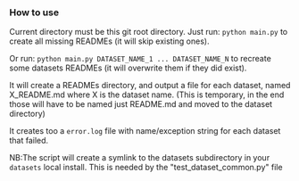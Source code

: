 ### How to use

Current directory must be this git root directory.
Just run: ```python main.py``` to create all missing READMEs (it will skip existing ones).

Or run: ```python main.py DATASET_NAME_1 ... DATASET_NAME_N``` to recreate some datasets READMEs (it will overwrite them if they did exist).


It will create a READMEs directory, and output a file for each dataset, named X_README.md where X is the dataset name.
(This is temporary, in the end those will have to be named just README.md and moved to the dataset directory)

It creates too a ```error.log``` file with name/exception string for each dataset that failed.   

NB:The script will create a symlink to the datasets subdirectory in your ```datasets``` local install. This is needed by the "test_dataset_common.py" file
